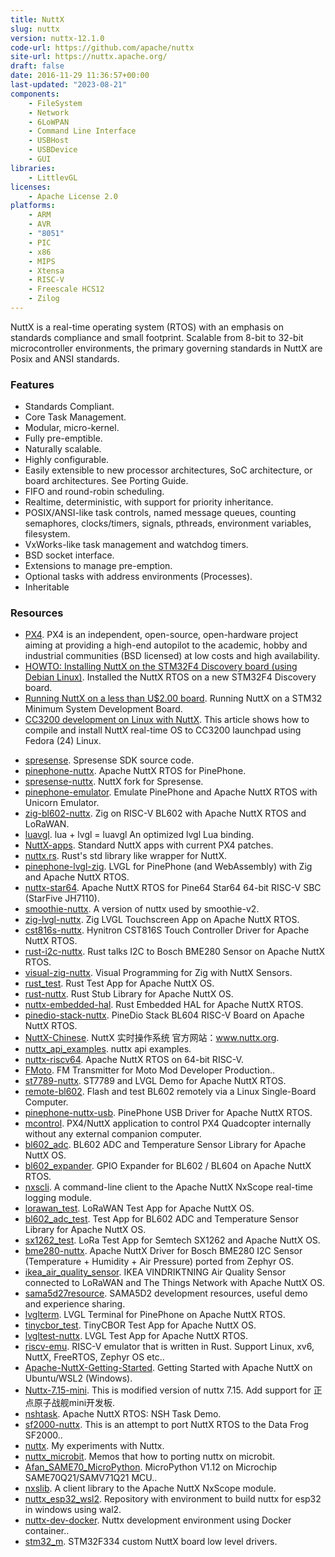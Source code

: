 ```yaml
---
title: NuttX
slug: nuttx
version: nuttx-12.1.0
code-url: https://github.com/apache/nuttx
site-url: https://nuttx.apache.org/
draft: false
date: 2016-11-29 11:36:57+00:00
last-updated: "2023-08-21"
components:
    - FileSystem
    - Network
    - 6LoWPAN
    - Command Line Interface
    - USBHost
    - USBDevice
    - GUI
libraries:
    - LittlevGL
licenses:
    - Apache License 2.0
platforms:
    - ARM
    - AVR
    - "8051"
    - PIC
    - x86
    - MIPS
    - Xtensa
    - RISC-V
    - Freescale HCS12
    - Zilog
---
```

NuttX is a real-time operating system (RTOS) with an emphasis on standards compliance and small footprint. Scalable from 8-bit to 32-bit microcontroller environments, the primary governing standards in NuttX are Posix and ANSI standards.

<!--more-->

### Features

- Standards Compliant.
- Core Task Management.
- Modular, micro-kernel.
- Fully pre-emptible.
- Naturally scalable.
- Highly configurable.
- Easily extensible to new processor architectures, SoC architecture, or board architectures. See Porting Guide.
- FIFO and round-robin scheduling.
- Realtime, deterministic, with support for priority inheritance.
- POSIX/ANSI-like task controls, named message queues, counting semaphores, clocks/timers, signals, pthreads, environment variables, filesystem.
- VxWorks-like task management and watchdog timers.
- BSD socket interface.
- Extensions to manage pre-emption.
- Optional tasks with address environments (Processes).
- Inheritable

### Resources

- [PX4](http://pixhawk.org/choice). PX4 is an independent, open-source, open-hardware project aiming at providing a high-end autopilot to the academic, hobby and industrial communities (BSD licensed) at low costs and high availability.
- [HOWTO: Installing NuttX on the STM32F4 Discovery board (using Debian Linux)](http://fob.po8.org/node/613). Installed the NuttX RTOS on a new STM32F4 Discovery board.
- [Running NuttX on a less than U$2.00 board](https://acassis.wordpress.com/2016/06/12/running-nuttx-on-a-less-than-u2-00-board/). Running NuttX on a STM32 Minimum System Development Board.
- [CC3200 development on Linux with NuttX](http://www.mcfish.org/blog/6-cc3200-linux-nuttx). This article shows how to compile and install NuttX real-time OS to CC3200 launchpad using Fedora (24) Linux.
<!--github-projects-->
- [spresense](https://github.com/sonydevworld/spresense). Spresense SDK source code.
- [pinephone-nuttx](https://github.com/lupyuen/pinephone-nuttx). Apache NuttX RTOS for PinePhone.
- [spresense-nuttx](https://github.com/sonydevworld/spresense-nuttx). NuttX fork for Spresense.
- [pinephone-emulator](https://github.com/lupyuen/pinephone-emulator). Emulate PinePhone and Apache NuttX RTOS with Unicorn Emulator.
- [zig-bl602-nuttx](https://github.com/lupyuen/zig-bl602-nuttx). Zig on RISC-V BL602 with Apache NuttX RTOS and LoRaWAN.
- [luavgl](https://github.com/XuNeo/luavgl). lua + lvgl = luavgl An optimized lvgl Lua binding.
- [NuttX-apps](https://github.com/PX4/NuttX-apps). Standard NuttX apps with current PX4 patches.
- [nuttx.rs](https://github.com/no1wudi/nuttx.rs). Rust's std library like wrapper for NuttX.
- [pinephone-lvgl-zig](https://github.com/lupyuen/pinephone-lvgl-zig). LVGL for PinePhone (and WebAssembly) with Zig and Apache NuttX RTOS.
- [nuttx-star64](https://github.com/lupyuen/nuttx-star64). Apache NuttX RTOS for Pine64 Star64 64-bit RISC-V SBC (StarFive JH7110).
- [smoothie-nuttx](https://github.com/Smoothieware/smoothie-nuttx). A version of nuttx used by smoothie-v2.
- [zig-lvgl-nuttx](https://github.com/lupyuen/zig-lvgl-nuttx). Zig LVGL Touchscreen App on Apache NuttX RTOS.
- [cst816s-nuttx](https://github.com/lupyuen/cst816s-nuttx). Hynitron CST816S Touch Controller Driver for Apache NuttX RTOS.
- [rust-i2c-nuttx](https://github.com/lupyuen/rust-i2c-nuttx). Rust talks I2C to Bosch BME280 Sensor on Apache NuttX RTOS.
- [visual-zig-nuttx](https://github.com/lupyuen/visual-zig-nuttx). Visual Programming for Zig with NuttX Sensors.
- [rust_test](https://github.com/lupyuen/rust_test). Rust Test App for Apache NuttX OS.
- [rust-nuttx](https://github.com/lupyuen/rust-nuttx). Rust Stub Library for Apache NuttX OS.
- [nuttx-embedded-hal](https://github.com/lupyuen/nuttx-embedded-hal). Rust Embedded HAL for Apache NuttX RTOS.
- [pinedio-stack-nuttx](https://github.com/lupyuen/pinedio-stack-nuttx). PineDio Stack BL604 RISC-V Board on Apache NuttX RTOS.
- [NuttX-Chinese](https://github.com/XinLiGH/NuttX-Chinese). NuttX 实时操作系统 官方网站：www.nuttx.org.
- [nuttx_api_examples](https://github.com/nopnop2002/nuttx_api_examples). nuttx api examples.
- [nuttx-riscv64](https://github.com/lupyuen/nuttx-riscv64). Apache NuttX RTOS on 64-bit RISC-V.
- [FMoto](https://github.com/vixadd/FMoto). FM Transmitter for Moto Mod Developer Production..
- [st7789-nuttx](https://github.com/lupyuen/st7789-nuttx). ST7789 and LVGL Demo for Apache NuttX RTOS.
- [remote-bl602](https://github.com/lupyuen/remote-bl602). Flash and test BL602 remotely via a Linux Single-Board Computer.
- [pinephone-nuttx-usb](https://github.com/lupyuen/pinephone-nuttx-usb). PinePhone USB Driver for Apache NuttX RTOS.
- [mcontrol](https://github.com/MHageH/mcontrol). PX4/NuttX application to control PX4 Quadcopter internally without any external companion computer.
- [bl602_adc](https://github.com/lupyuen/bl602_adc). BL602 ADC and Temperature Sensor Library for Apache NuttX OS.
- [bl602_expander](https://github.com/lupyuen/bl602_expander). GPIO Expander for BL602 / BL604 on Apache NuttX RTOS.
- [nxscli](https://github.com/railab/nxscli). A command-line client to the Apache NuttX NxScope real-time logging module.
- [lorawan_test](https://github.com/lupyuen/lorawan_test). LoRaWAN Test App for Apache NuttX OS.
- [bl602_adc_test](https://github.com/lupyuen/bl602_adc_test). Test App for BL602 ADC and Temperature Sensor Library for Apache NuttX OS.
- [sx1262_test](https://github.com/lupyuen/sx1262_test). LoRa Test App for Semtech SX1262 and Apache NuttX OS.
- [bme280-nuttx](https://github.com/lupyuen/bme280-nuttx). Apache NuttX Driver for Bosch BME280 I2C Sensor (Temperature + Humidity + Air Pressure) ported from Zephyr OS.
- [ikea_air_quality_sensor](https://github.com/lupyuen/ikea_air_quality_sensor). IKEA VINDRIKTNING Air Quality Sensor connected to LoRaWAN and The Things Network with Apache NuttX OS.
- [sama5d27resource](https://github.com/AfanVibrant/sama5d27resource). SAMA5D2 development resources, useful demo and experience sharing.
- [lvglterm](https://github.com/lupyuen/lvglterm). LVGL Terminal for PinePhone on Apache NuttX RTOS.
- [tinycbor_test](https://github.com/lupyuen/tinycbor_test). TinyCBOR Test App for Apache NuttX OS.
- [lvgltest-nuttx](https://github.com/lupyuen/lvgltest-nuttx). LVGL Test App for Apache NuttX RTOS.
- [riscv-emu](https://github.com/HidenoriMatsubayashi/riscv-emu). RISC-V emulator that is written in Rust. Support Linux, xv6, NuttX, FreeRTOS, Zephyr OS etc..
- [Apache-NuttX-Getting-Started](https://github.com/sukesh-ak/Apache-NuttX-Getting-Started). Getting Started with Apache NuttX on Ubuntu/WSL2 (Windows).
- [Nuttx-7.15-mini](https://github.com/xiaoxiaozhu5/Nuttx-7.15-mini). This is modified version of nuttx 7.15.  Add support for 正点原子战舰mini开发板.
- [nshtask](https://github.com/lupyuen/nshtask). Apache NuttX RTOS: NSH Task Demo.
- [sf2000-nuttx](https://github.com/EvanClements/sf2000-nuttx). This is an attempt to port NuttX RTOS to the Data Frog SF2000..
- [nuttx](https://github.com/transistorretorcido/nuttx). My experiments with Nuttx.
- [nuttx_microbit](https://github.com/SaitoYutaka/nuttx_microbit). Memos that how to porting nuttx on microbit.
- [Afan_SAME70_MicroPython](https://github.com/AfanVibrant/Afan_SAME70_MicroPython). MicroPython V1.12 on Microchip SAME70Q21/SAMV71Q21 MCU..
- [nxslib](https://github.com/railab/nxslib). A client library to the Apache NuttX NxScope module.
- [nuttx_esp32_wsl2](https://github.com/LeandroTE/nuttx_esp32_wsl2). Repository with environment to build nuttx for esp32 in windows using wal2.
- [nuttx-dev-docker](https://github.com/RomanBelokurov/nuttx-dev-docker). Nuttx development environment using Docker container..
- [stm32_m](https://github.com/MHageH/stm32_m). STM32F334 custom NuttX board low level drivers.
